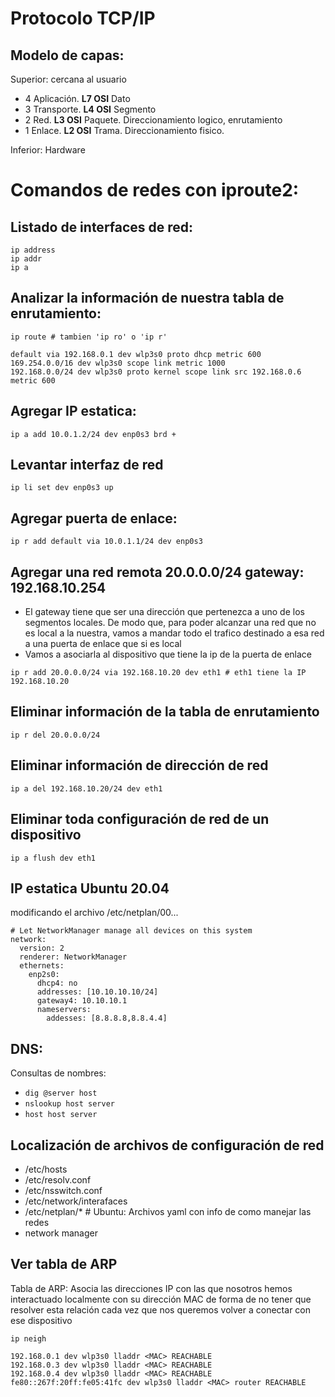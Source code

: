 # Protocolo TCP/IP

## Modelo de capas:
Superior: cercana al usuario

- 4 Aplicación.	**L7 OSI** 	Dato
- 3 Transporte.	**L4 OSI**	Segmento
- 2 Red.		**L3 OSI**	Paquete. Direccionamiento logico, enrutamiento
- 1 Enlace. 	**L2 OSI** 	Trama. Direccionamiento fisico. 

Inferior: Hardware


# Comandos de redes con iproute2:

## Listado de interfaces de red:
```
ip address
ip addr
ip a
```

## Analizar la información de nuestra tabla de enrutamiento:
```
ip route # tambien 'ip ro' o 'ip r' 

default via 192.168.0.1 dev wlp3s0 proto dhcp metric 600
169.254.0.0/16 dev wlp3s0 scope link metric 1000
192.168.0.0/24 dev wlp3s0 proto kernel scope link src 192.168.0.6 metric 600
```

## Agregar IP estatica:
```
ip a add 10.0.1.2/24 dev enp0s3 brd +
```

## Levantar interfaz de red
```
ip li set dev enp0s3 up
```

## Agregar puerta de enlace:
```
ip r add default via 10.0.1.1/24 dev enp0s3
```

## Agregar una red remota 20.0.0.0/24 gateway: 192.168.10.254 

- El gateway tiene que ser una dirección que pertenezca a uno de los segmentos locales. De modo que, para poder alcanzar una red que no es local a la nuestra, vamos a mandar todo el trafico destinado a esa red a una puerta de enlace que si es local 
- Vamos a asociarla al dispositivo que tiene la ip de la puerta de enlace

```
ip r add 20.0.0.0/24 via 192.168.10.20 dev eth1 # eth1 tiene la IP 192.168.10.20

```

## Eliminar información de la tabla de enrutamiento 
```
ip r del 20.0.0.0/24
```

## Eliminar información de dirección de red
```
ip a del 192.168.10.20/24 dev eth1
```

## Eliminar toda configuración de red de un dispositivo
```
ip a flush dev eth1
```

## IP estatica Ubuntu 20.04

modificando el archivo /etc/netplan/00...

```
# Let NetworkManager manage all devices on this system
network:
  version: 2
  renderer: NetworkManager
  ethernets:
    enp2s0:
	  dhcp4: no
	  addresses: [10.10.10.10/24]
	  gateway4: 10.10.10.1
	  nameservers:
	    addesses: [8.8.8.8,8.8.4.4]
```
## DNS:

Consultas de nombres:
- `dig @server host`
- `nslookup host server`
- `host host server`

## Localización de archivos de configuración de red

- /etc/hosts
- /etc/resolv.conf
- /etc/nsswitch.conf
- /etc/network/interafaces 
- /etc/netplan/* # Ubuntu: Archivos yaml con info de como manejar las redes
- network manager



## Ver tabla de ARP
Tabla de ARP: Asocia las direcciones IP con las que nosotros hemos interactuado localmente con su dirección MAC de forma de no tener que resolver esta relación cada vez que nos queremos volver a conectar con ese dispositivo

```
ip neigh

192.168.0.1 dev wlp3s0 lladdr <MAC> REACHABLE
192.168.0.3 dev wlp3s0 lladdr <MAC> REACHABLE
192.168.0.4 dev wlp3s0 lladdr <MAC> REACHABLE
fe80::267f:20ff:fe05:41fc dev wlp3s0 lladdr <MAC> router REACHABLE
```
